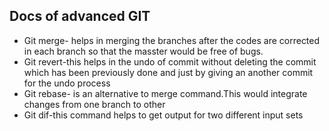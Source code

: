 ## Docs of advanced GIT
- Git merge- helps in merging the branches after the codes are corrected in each branch so that the masster would be free of bugs.
- Git revert-this helps in the undo of commit without deleting the commit which has been previously done and just by giving an another commit for the undo process
- Git rebase- is an alternative to merge command.This would integrate changes from one branch to other
- Git dif-this command helps to get output for two different input sets